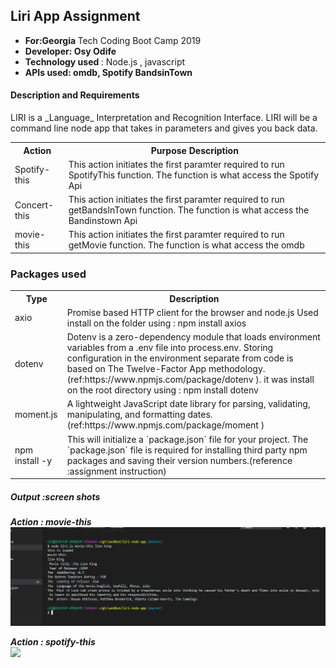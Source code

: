 
<h2> Liri App Assignment</h2>

<ul> 
<li> <b>For:Georgia </b>Tech Coding Boot Camp 2019 </li>
<li><b> Developer: Osy Odife</b> </li>
<li><b> Technology used </b>: Node.js , javascript </li>
<li><b>APIs used: omdb, Spotify BandsinTown</b> </li>



</ul>
<h4> Description and Requirements</h4>
LIRI is a _Language_ Interpretation and Recognition Interface. LIRI will be a command line node app that takes in parameters and gives you back data.

<table>
<tr><th>Action </th> <th>Purpose Description </th></tr>
<tr><td>Spotify-this</td><td> This action initiates the first paramter required to run SpotifyThis function. The function is what access the Spotify Api</td></tr>

<tr><td>Concert-this</td><td> This action initiates the first paramter required to run getBandsInTown function. The function is what access the Bandinstown Api</td></tr>

<tr><td>movie-this</td><td> This action initiates the first paramter required to run getMovie function. The function is what access the omdb</td></tr>



</table>

<h3> Packages used</h4>

<table>
<tr><th>Type </th> <th>Description </th></tr>
<tr><td>axio </td><td> Promise based HTTP client for the browser and node.js Used install on the folder using : npm install axios</td></tr>

<tr><td>dotenv</td><td> Dotenv is a zero-dependency module that loads environment variables from a .env file into process.env. Storing configuration in the environment separate from code is based on The Twelve-Factor App methodology.(ref:https://www.npmjs.com/package/dotenv ). it was install on the root directory using : npm install dotenv</td></tr>

<tr><td>moment.js</td><td> A lightweight JavaScript date library for parsing, validating, manipulating, and formatting dates.(ref:https://www.npmjs.com/package/moment )</td></tr>


<tr><td>npm install -y</td><td> This will initialize a `package.json` file for your project. The `package.json` file is required for installing third party npm packages and saving their version numbers.(reference :assignment instruction)</td></tr>




</table>
<h5> Output :screen shots<h5>
<P>Action : movie-this
<br>

<img src="assets/movie-this.png">
</p>

<P>Action : spotify-this
<br>

<img src="assets/spotify_img_01">
</p>